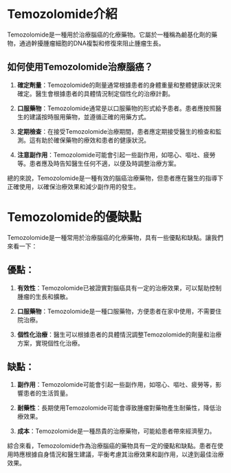 # Temozolomide介紹
Temozolomide是一種用於治療腦癌的化療藥物。它屬於一種稱為鹼基化劑的藥物，通過幹擾腫瘤細胞的DNA複製和修復來阻止腫瘤生長。
## 如何使用Temozolomide治療腦癌？
1. **確定劑量**：Temozolomide的劑量通常根據患者的身體重量和整體健康狀況來確定。醫生會根據患者的具體情況制定個性化的治療計劃。
2. **口服藥物**：Temozolomide通常是以口服藥物的形式給予患者。患者應按照醫生的建議按時服用藥物，並遵循正確的用藥方式。
3. **定期檢查**：在接受Temozolomide治療期間，患者應定期接受醫生的檢查和監測。這有助於確保藥物的療效和患者的健康狀況。
4. **注意副作用**：Temozolomide可能會引起一些副作用，如噁心、嘔吐、疲勞等。患者應及時告知醫生任何不適，以便及時調整治療方案。
總的來說，Temozolomide是一種有效的腦癌治療藥物，但患者應在醫生的指導下正確使用，以確保治療效果和減少副作用的發生。
# Temozolomide的優缺點
Temozolomide是一種常用於治療腦癌的化療藥物，具有一些優點和缺點。讓我們來看一下：
## 優點：
1. **有效性**：Temozolomide已被證實對腦癌具有一定的治療效果，可以幫助控制腫瘤的生長和擴散。
2. **口服藥物**：Temozolomide是一種口服藥物，方便患者在家中使用，不需要住院治療。
3. **個性化治療**：醫生可以根據患者的具體情況調整Temozolomide的劑量和治療方案，實現個性化治療。
## 缺點：
1. **副作用**：Temozolomide可能會引起一些副作用，如噁心、嘔吐、疲勞等，影響患者的生活質量。
2. **耐藥性**：長期使用Temozolomide可能會導致腫瘤對藥物產生耐藥性，降低治療效果。
3. **成本**：Temozolomide是一種昂貴的治療藥物，可能給患者帶來經濟壓力。
綜合來看，Temozolomide作為治療腦癌的藥物具有一定的優點和缺點。患者在使用時應根據自身情況和醫生建議，平衡考慮其治療效果和副作用，以達到最佳治療效果。